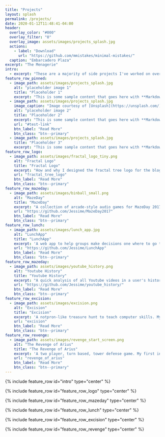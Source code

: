 ```yaml
---
title: "Projects"
layout: splash
permalink: /projects/
date: 2020-01-12T11:48:41-04:00
header:
  overlay_color: "#000"
  overlay_filter: "0"
  overlay_image: assets/images/projects_splash.jpg
  actions:
    - label: "Download"
      url: "https://github.com/mmistakes/minimal-mistakes/"
  caption: "Embarcadero Plaza"
excerpt: "The Menagerie"
intro:
  - excerpt: "These are a majority of side projects I've worked on over the years, listed in chronological order. The one(s) pinned at the top are projects under active development."
feature_row_pinned:
  - image_path: assets/images/projects_splash.jpg
    alt: "placeholder image 1"
    title: "Placeholder 1"
    excerpt: "This is some sample content that goes here with **Markdown** formatting."
  - image_path: assets/images/projects_splash.jpg
    image_caption: "Image courtesy of [Unsplash](https://unsplash.com/)"
    alt: "placeholder image 2"
    title: "Placeholder 2"
    excerpt: "This is some sample content that goes here with **Markdown** formatting."
    url: "#test-link"
    btn_label: "Read More"
    btn_class: "btn--primary"
  - image_path: assets/images/projects_splash.jpg
    title: "Placeholder 3"
    excerpt: "This is some sample content that goes here with **Markdown** formatting."   
feature_row_logo:
  - image_path: assets/images/fractal_logo_tiny.png
    alt: "Fractal Logo"
    title: "Fractal Logo"
    excerpt: "How and why I designed the fractal tree logo for the blog using Turtle and Seaborn. (Spring, 2020)"
    url: "fractal_tree_logo"
    btn_label: "Read More"
    btn_class: "btn--primary"
feature_row_mazeday:
  - image_path: assets/images/binball_small.png
    alt: "MazeDay"
    title: "MazeDay"
    excerpt: "A collection of arcade-style audio games for MazeDay 2017. My first group coding. (Fall, 2017)"
    url: "https://github.com/Jessime/MazeDay2017"
    btn_label: "Read More"
    btn_class: "btn--primary"
feature_row_lunch:
  - image_path: assets/images/lunch_app.jpg
    alt: "LunchApp"
    title: "LunchApp"
    excerpt: 'A web app to help groups make decisions one where to go to lunch. My first web app. (Summer, 2017)'
    url: "https://github.com/Jessime/LunchApp"
    btn_label: "Read More"
    btn_class: "btn--primary"
feature_row_mazeday:
  - image_path: assets/images/youtube_history.png
    alt: "Youtube History"
    title: "Youtube History"
    excerpt: "A quick analysis of all Youtube videos in a user's history. Surprisingly popular. (Summer, 2016)"
    url: "https://github.com/Jessime/youtube_history/"
    btn_label: "Read More"
    btn_class: "btn--primary"
feature_row_excision:
  - image_path: assets/images/excision.png
    alt: "Excision"
    title: "Excision"
    excerpt: 'A notpron-like treasure hunt to teach computer skills. My first project to have users. (Fall, 2015)'
    url: "excision"
    btn_label: "Read More"
    btn_class: "btn--primary"
feature_row_revenge:
  - image_path: assets/images/revenge_start_screen.png
    alt: "The Revenge of Arius"
    title: "The Revenge of Arius"
    excerpt: 'A two player, turn based, tower defense game. My first independent coding project. (Summer, 2014)'
    url: "revenge_of_arius"
    btn_label: "Read More"
    btn_class: "btn--primary"
---
```


{% include feature_row id="intro" type="center" %}

<!-- {% include feature_row id="feature_row_pinned" type="center" %} -->

{% include feature_row id="feature_row_logo" type="center" %}

{% include feature_row id="feature_row_mazeday" type="center" %}

{% include feature_row id="feature_row_lunch" type="center" %}

{% include feature_row id="feature_row_excision" type="center" %}

{% include feature_row id="feature_row_revenge" type="center" %}
